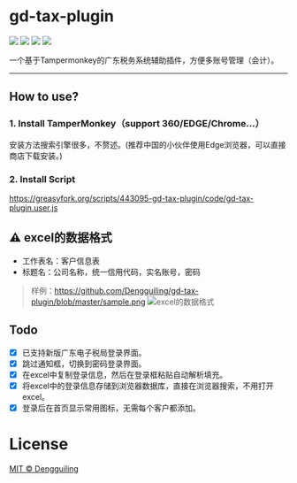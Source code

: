 # gd-tax-plugin
![](https://img.shields.io/static/v1?label=version&message=v1.1.0&color=red)
![](https://img.shields.io/badge/language-JavaSript-brightgreen.svg)
![](https://img.shields.io/static/v1?label=license&message=MIT&color=blue)
![](https://img.shields.io/static/v1?label=Baseon&message=Tampermonkey&color=important)

一个基于Tampermonkey的广东税务系统辅助插件，方便多账号管理（会计）。
***

## How to use?
### 1. Install TamperMonkey（support 360/EDGE/Chrome...）
安装方法搜索引擎很多，不赘述。(推荐中国的小伙伴使用Edge浏览器，可以直接商店下载安装。)

### 2. Install Script
https://greasyfork.org/scripts/443095-gd-tax-plugin/code/gd-tax-plugin.user.js

## :warning: excel的数据格式
- 工作表名：客户信息表
- 标题名：公司名称，统一信用代码，实名账号，密码
> 样例：https://github.com/Dengguiling/gd-tax-plugin/blob/master/sample.png
![excel的数据格式](https://github.com/Dengguiling/gd-tax-plugin/blob/master/sample.png)

## Todo
- [X] 已支持新版广东电子税局登录界面。
- [X] 跳过通知框，切换到密码登录界面。
- [X] 在excel中复制登录信息，然后在登录框粘贴自动解析填充。
- [X] 将excel中的登录信息存储到浏览器数据库，直接在浏览器搜索，不用打开excel。
- [X] 登录后在首页显示常用图标，无需每个客户都添加。

# License
[MIT © Dengguiling](./LICENSE)
